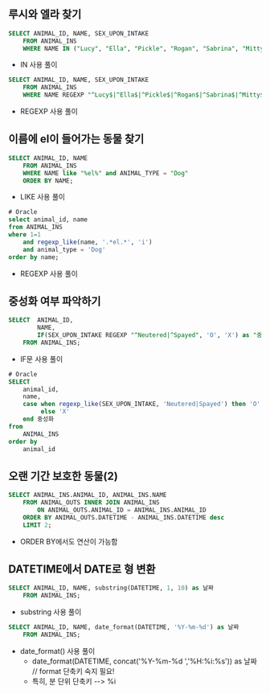 ## 루시와 엘라 찾기
```sql
SELECT ANIMAL_ID, NAME, SEX_UPON_INTAKE
    FROM ANIMAL_INS
    WHERE NAME IN ("Lucy", "Ella", "Pickle", "Rogan", "Sabrina", "Mitty");
```
* IN 사용 풀이

```sql
SELECT ANIMAL_ID, NAME, SEX_UPON_INTAKE
    FROM ANIMAL_INS
    WHERE NAME REGEXP "^Lucy$|^Ella$|^Pickle$|^Rogan$|^Sabrina$|^Mitty$";
```
* REGEXP 사용 풀이

## 이름에 el이 들어가는 동물 찾기
```sql
SELECT ANIMAL_ID, NAME
    FROM ANIMAL_INS
    WHERE NAME like "%el%" and ANIMAL_TYPE = "Dog"
    ORDER BY NAME;
```
* LIKE 사용 풀이

```sql
# Oracle 
select animal_id, name
from ANIMAL_INS
where 1=1
    and regexp_like(name, '.*el.*', 'i')
    and animal_type = 'Dog'
order by name;
```
* REGEXP 사용 풀이

## 중성화 여부 파악하기

```sql
SELECT  ANIMAL_ID, 
        NAME, 
        IF(SEX_UPON_INTAKE REGEXP "^Neutered|^Spayed", 'O', 'X') as "중성화"
    FROM ANIMAL_INS;
```
* IF문 사용 풀이

```sql
# Oracle
SELECT
    animal_id,
    name,
    case when regexp_like(SEX_UPON_INTAKE, 'Neutered|Spayed') then 'O'
         else 'X' 
    end 중성화
from 
    ANIMAL_INS
order by
    animal_id
```

## 오랜 기간 보호한 동물(2)

```sql
SELECT ANIMAL_INS.ANIMAL_ID, ANIMAL_INS.NAME
    FROM ANIMAL_OUTS INNER JOIN ANIMAL_INS
        ON ANIMAL_OUTS.ANIMAL_ID = ANIMAL_INS.ANIMAL_ID
    ORDER BY ANIMAL_OUTS.DATETIME - ANIMAL_INS.DATETIME desc
    LIMIT 2;
```
* ORDER BY에서도 연산이 가능함

## DATETIME에서 DATE로 형 변환
```sql
SELECT ANIMAL_ID, NAME, substring(DATETIME, 1, 10) as 날짜
    FROM ANIMAL_INS;
```
* substring 사용 풀이

```sql
SELECT ANIMAL_ID, NAME, date_format(DATETIME, '%Y-%m-%d') as 날짜
    FROM ANIMAL_INS;
```
* date_format() 사용 풀이
    * date_format(DATETIME, concat('%Y-%m-%d ','%H:%i:%s')) as 날짜 // format 단축키 숙지 필요! 
    * 특히, 분 단위 단축키 --> %i
